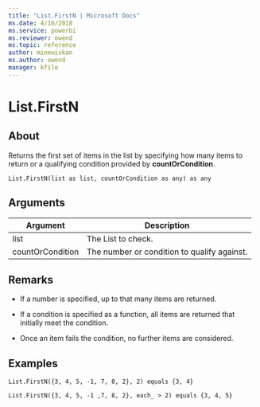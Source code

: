 ```yaml
---
title: "List.FirstN | Microsoft Docs"
ms.date: 4/16/2018
ms.service: powerbi
ms.reviewer: owend
ms.topic: reference
author: minewiskan
ms.author: owend
manager: kfile
---
```

# List.FirstN

  
## About  
Returns the first set of items in the list by specifying how many items to return or a qualifying condition provided by **countOrCondition**.  
  
```  
List.FirstN(list as list, countOrCondition as any) as any  
```  
  
## Arguments  
  
|Argument|Description|  
|------------|---------------|  
|list|The List to check.|  
|countOrCondition|The number or condition to qualify against.|  
  
## <a name="__toc360789230"></a>Remarks  
  
-   If a number is specified, up to that many items are returned.  
  
-   If a condition is specified as a function, all items are returned that initially meet the condition.  
  
-   Once an item fails the condition, no further items are considered.  
  
## Examples  
  
```  
List.FirstN({3, 4, 5, -1, 7, 8, 2}, 2) equals {3, 4}  
```  
  
```  
List.FirstN({3, 4, 5, -1 ,7, 8, 2}, each_ > 2) equals {3, 4, 5}  
```  
